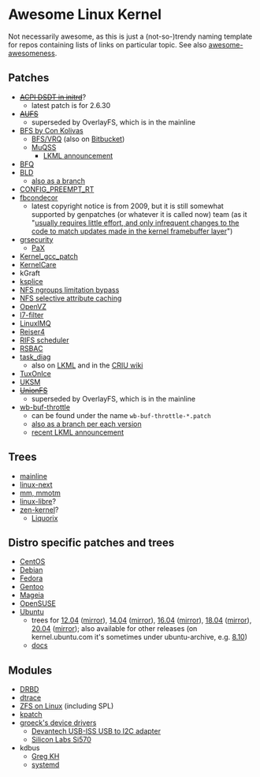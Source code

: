 # Awesome Linux Kernel

Not necessarily awesome, as this is just a (not-so-)trendy naming template for repos containing lists of links on particular topic. See also [awesome-awesomeness](https://github.com/bayandin/awesome-awesomeness).

## Patches
* ~~[ACPI DSDT in initrd](http://gaugusch.at/kernel.shtml)~~?
    * latest patch is for 2.6.30
* ~~[AUFS](http://aufs.sourceforge.net/)~~
    * superseded by OverlayFS, which is in the mainline
* [BFS by Con Kolivas](http://ck.kolivas.org/patches/bfs/)
    * [BFS/VRQ](http://cchalpha.blogspot.ru/) (also on [Bitbucket](https://bitbucket.org/alfredchen/linux-gc))
    * [MuQSS](http://ck.kolivas.org/patches/muqss/)
        * [LKML announcement](https://lkml.org/lkml/2016/10/29/4)
* [BFQ](http://algo.ing.unimo.it/people/paolo/disk_sched/)
* [BLD](https://github.com/rmullick/bld-patches)
    * [also as a branch](https://github.com/rmullick/linux)
* [CONFIG_PREEMPT_RT](https://rt.wiki.kernel.org/index.php/CONFIG_PREEMPT_RT_Patch)
* [fbcondecor](https://gitweb.gentoo.org/proj/linux-patches.git/plain/4200_fbcondecor-3.19.patch?h=4.7)
    * latest copyright notice is from 2009, but it is still somewhat supported by genpatches (or whatever it is called now) team (as it "[usually requires little effort, and only infrequent changes to the code to match updates made in the kernel framebuffer layer](https://github.com/mjanusz/homepage/tree/master/projects/fbcondecor)")
* [grsecurity](https://grsecurity.net/)
    * [PaX](https://pax.grsecurity.net/)
* [Kernel_gcc_patch](https://github.com/graysky2/kernel_gcc_patch)
* [KernelCare](http://patches.kernelcare.com/)
* kGraft
* [ksplice](https://oss.oracle.com/ksplice/software/)
* [NFS ngroups limitation bypass](http://www.frankvm.com/nfs-ngroups/)
* [NFS selective attribute caching](http://www.frankvm.com/nfs-noac/)
* [OpenVZ](http://openvz.org/Main_Page)
* [l7-filter](http://l7-filter.sourceforge.net/)
* [LinuxIMQ](http://www.linuximq.net/)
* [Reiser4](https://reiser4.wiki.kernel.org/index.php/Main_Page)
* [RIFS scheduler](https://code.google.com/p/rifs-scheduler)
* [RSBAC](https://www.rsbac.org/)
* [task_diag](https://github.com/avagin/linux-task-diag)
    * also on [LKML](https://lwn.net/Articles/683371/) and in the [CRIU wiki](https://criu.org/Task-diag)
* [TuxOnIce](https://gitlab.com/nigelcunningham/tuxonice-kernel/-/branches)
* [UKSM](http://kerneldedup.org/en/projects/uksm/)
* ~~[UnionFS](http://unionfs.filesystems.org/)~~
    * superseded by OverlayFS, which is in the mainline
* [wb-buf-throttle](http://brick.kernel.dk/snaps/)
    * can be found under the name `wb-buf-throttle-*.patch`
    * [also as a branch per each version](http://git.kernel.dk/cgit/linux-block/log/?h=wb-buf-throttle-v7)
    * [recent LKML announcement](https://lkml.org/lkml/2016/9/7/418)

## Trees
* [mainline](https://git.kernel.org/cgit/linux/kernel/git/torvalds/linux.git/)
* [linux-next](https://git.kernel.org/cgit/linux/kernel/git/next/linux-next.git/)
* [mm, mmotm](https://git.kernel.org/cgit/linux/kernel/git/mhocko/mm.git/)
* [linux-libre](https://www.fsfla.org/ikiwiki/selibre/linux-libre/)?
* [zen-kernel](https://github.com/zen-kernel/zen-kernel)?
    * [Liquorix](https://liquorix.net/sources/)

## Distro specific patches and trees
* [CentOS](https://git.centos.org/summary/?r=rpms/kernel)
* [Debian](https://anonscm.debian.org/cgit/kernel/linux.git)
* [Fedora](http://pkgs.fedoraproject.org/cgit/rpms/kernel.git)
* [Gentoo](https://gitweb.gentoo.org/proj/linux-patches.git)
* [Mageia](http://svnweb.mageia.org/packages/cauldron/kernel/current/PATCHES/patches/)
* [OpenSUSE](http://kernel.opensuse.org/cgit/kernel)
* [Ubuntu](http://kernel.ubuntu.com/git/ubuntu/linux.git/)
    * trees for [12.04](https://git.launchpad.net/~ubuntu-kernel/ubuntu/+source/linux/+git/precise)
      ([mirror](https://kernel.ubuntu.com/git/ubuntu/ubuntu-precise.git/)),
      [14.04](https://git.launchpad.net/~ubuntu-kernel/ubuntu/+source/linux/+git/trusty)
      ([mirror](https://kernel.ubuntu.com/git/ubuntu/ubuntu-trusty.git/)),
      [16.04](https://git.launchpad.net/~ubuntu-kernel/ubuntu/+source/linux/+git/xenial)
      ([mirror](https://kernel.ubuntu.com/git/ubuntu/ubuntu-xenial.git/)),
      [18.04](https://git.launchpad.net/~ubuntu-kernel/ubuntu/+source/linux/+git/bionic)
      ([mirror](https://kernel.ubuntu.com/git/ubuntu/ubuntu-bionic.git/)),
      [20.04](https://git.launchpad.net/~ubuntu-kernel/ubuntu/+source/linux/+git/focal)
      ([mirror](https://kernel.ubuntu.com/git/ubuntu/ubuntu-focal.git/));
      also available for other releases (on kernel.ubuntu.com it's sometimes under ubuntu-archive, e.g. [8.10](https://kernel.ubuntu.com/git/ubuntu-archive/ubuntu-intrepid.git/))
    * [docs](https://wiki.ubuntu.com/Kernel/Dev/KernelGitGuide)

## Modules
* [DRBD](http://oss.linbit.com/drbd/)
* [dtrace](https://github.com/dtrace4linux/linux)
* [ZFS on Linux](http://zfsonlinux.org/) (including SPL)
* [kpatch](https://github.com/dynup/kpatch)
* [groeck's device drivers](http://roeck-us.net/linux/drivers/)
    * [Devantech USB-ISS USB to I2C adapter](https://github.com/groeck/devantech)
    * [Silicon Labs Si570](https://github.com/groeck/si570)
* kdbus
    * [Greg KH](https://github.com/gregkh/kdbus)
    * [systemd](https://github.com/systemd/kdbus)
